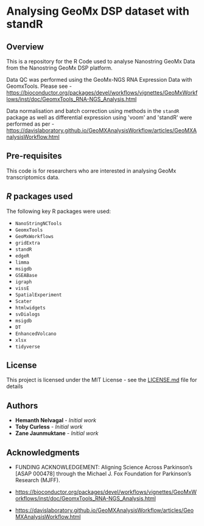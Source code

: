 # Analysing GeoMx DSP dataset with standR

## Overview

This is a repository for the R Code used to analyse Nanostring GeoMx Data from the Nanostring GeoMx DSP platform.

Data QC was performed using the GeoMx-NGS RNA Expression Data with GeomxTools. Please see - https://bioconductor.org/packages/devel/workflows/vignettes/GeoMxWorkflows/inst/doc/GeomxTools_RNA-NGS_Analysis.html

Data normalisation and batch correction using methods in the `standR` package as well as differential expression using 'voom' and 'standR' were performed as per - 
https://davislaboratory.github.io/GeoMXAnalysisWorkflow/articles/GeoMXAnalysisWorkflow.html

## Pre-requisites 

This code is for researchers who are interested in analysing GeoMx transcriptomics data. 

## _R_ packages used

The following key R packages were used: 

* `NanoStringNCTools`
* `GeomxTools`
* `GeoMxWorkflows`
* `gridExtra`
* `standR`
* `edgeR`
* `limma`
* `msigdb`
* `GSEABase`
* `igraph`
* `vissE`
* `SpatialExperiment`
* `Scater`
* `htmlwidgets`
* `svDialogs`
* `msigdb`
* `DT`
* `EnhancedVolcano`
*  `xlsx`
* `tidyverse`

## License

This project is licensed under the MIT License - see the [LICENSE.md](LICENSE.md) file for details

## Authors

* **Hemanth Nelvagal** - *Initial work*
* **Toby Curless** - *Initial work* 
* **Zane Jaunmuktane** - *Initial work* 

## Acknowledgments
* FUNDING ACKNOWLEDGEMENT: Aligning Science Across Parkinson’s [ASAP 000478] through the Michael J. Fox Foundation for Parkinson’s Research (MJFF).

* https://bioconductor.org/packages/devel/workflows/vignettes/GeoMxWorkflows/inst/doc/GeomxTools_RNA-NGS_Analysis.html
* https://davislaboratory.github.io/GeoMXAnalysisWorkflow/articles/GeoMXAnalysisWorkflow.html

